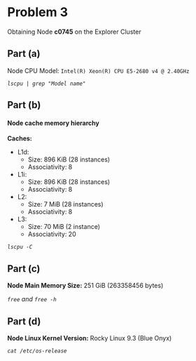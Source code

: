 # Problem 3

Obtaining Node **c0745** on the Explorer Cluster

## Part (a)
Node CPU Model: `Intel(R) Xeon(R) CPU E5-2680 v4 @ 2.40GHz`

*```lscpu | grep "Model name"```*

## Part (b)
#### Node cache memory hierarchy
**Caches:**
- L1d:
    - Size: 896 KiB (28 instances)
    - Associativity: 8
- L1i:
    - Size: 896 KiB (28 instances)
    - Associativity: 8
- L2:
    - Size: 7 MiB (28 instances)
    - Associativity: 8
- L3:
    - Size: 70 MiB (2 instance)
    - Associativity: 20

*```lscpu -C```*

## Part (c)
**Node Main Memory Size:** 251 GiB (263358456 bytes)

*```free``` and ```free -h```*

## Part (d)
**Node Linux Kernel Version:** Rocky Linux 9.3 (Blue Onyx)

*```cat /etc/os-release```*